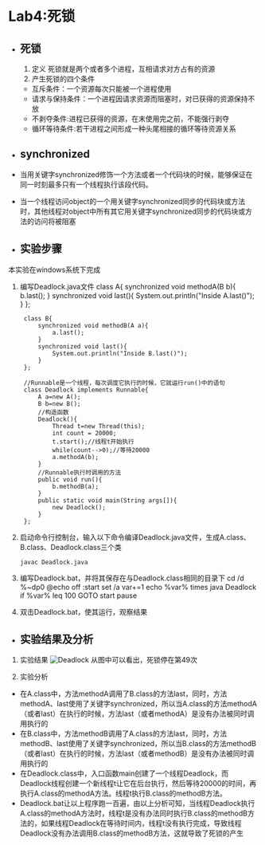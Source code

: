# Lab4:死锁 #

- ## 死锁 ##
  1. 定义
  死锁就是两个或者多个进程，互相请求对方占有的资源
  2. 产生死锁的四个条件
   - 互斥条件：一个资源每次只能被一个进程使用
   - 请求与保持条件：一个进程因请求资源而阻塞时，对已获得的资源保持不放
   - 不剥夺条件:进程已获得的资源，在末使用完之前，不能强行剥夺
   - 循环等待条件:若干进程之间形成一种头尾相接的循环等待资源关系

- ## synchronized ##
 - 当用关键字synchronized修饰一个方法或者一个代码块的时候，能够保证在同一时刻最多只有一个线程执行该段代码。
 - 当一个线程访问object的一个用关键字synchronized同步的代码块或方法时，其他线程对object中所有其它用关键字synchronized同步的代码块或方法的访问将被阻塞

- ## 实验步骤 ## 
本实验在windows系统下完成
 1. 编写Deadlock.java文件
         class A{
	        synchronized void methodA(B b){
		        b.last();
	        }
	        synchronized void last(){
		        System.out.println("Inside A.last()");
	        }
         };

         class B{
	         synchronized void methodB(A a){
		         a.last();
	         }
	         synchronized void last(){
		         System.out.println("Inside B.last()");
	         }
         };

         //Runnable是一个线程，每次调度它执行的时候，它就运行run()中的语句 
         class Deadlock implements Runnable{
	         A a=new A();
	         B b=new B();
	         //构造函数 
	         Deadlock(){
		         Thread t=new Thread(this);
		         int count = 20000;
		         t.start();//线程t开始执行 
		         while(count-->0);//等待20000 
		         a.methodA(b); 
	         }
	         //Runnable执行时调用的方法 
	         public void run(){
		         b.methodB(a); 
	         }
	         public static void main(String args[]){
		         new Deadlock();
	         }
         }; 
      
  2. 启动命令行控制台，输入以下命令编译Deadlock.java文件，生成A.class、B.class、Deadlock.class三个类
  
     `javac Deadlock.java`

 3. 编写Deadlock.bat，并将其保存在与Deadlock.class相同的目录下
         cd /d %~dp0
         @echo off
         :start
         set /a var+=1
         echo %var% times
         java Deadlock
         if %var% leq 100 GOTO start
         pause
 
 4. 双击Deadlock.bat，使其运行，观察结果
  
- ## 实验结果及分析 ##
 1. 实验结果
 ![Deadlock](http://i.imgur.com/70a6Nv3.png)
   从图中可以看出，死锁停在第49次

 2. 实验分析  
   - 在A.class中，方法methodA调用了B.class的方法last，同时，方法methodA、last使用了关键字synchronized，所以当A.class的方法methodA（或者last）在执行的时候，方法last（或者methodA）是没有办法被同时调用执行的
   - 在B.class中，方法methodB调用了A.class的方法last，同时，方法methodB、last使用了关键字synchronized，所以当B.class的方法methodB（或者last）在执行的时候，方法last（或者methodB）是没有办法被同时调用执行的
   - 在Deadlock.class中，入口函数main创建了一个线程Deadlock，而Deadlock线程创建一个新线程t让它在后台执行，然后等待20000的时间，再执行A.class的methodA方法。线程t执行B.class的methodB方法。
   - Deadlock.bat让以上程序跑一百遍，由以上分析可知，当线程Deadlock执行A.class的methodA方法时，线程t是没有办法同时执行B.class的methodB方法的，如果线程Deadlock在等待时间内，线程t没有执行完成，导致线程Deadlock没有办法调用B.class的methodB方法，这就导致了死锁的产生
